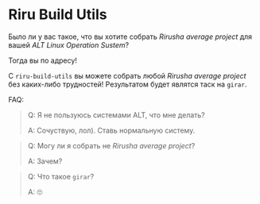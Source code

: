 # Riru Build Utils

Было ли у вас такое, что вы хотите собрать _Rirusha average project_ для вашей _ALT Linux Operation Sustem_?

Тогда вы по адресу!

С `riru-build-utils` вы можете собрать любой _Rirusha average project_ без каких-либо трудностей! Результатом будет являтся таск на `girar`.

FAQ:
> Q: Я не пользуюсь системами ALT, что мне делать?
> 
> A: Сочуствую, лол). Ставь нормальную систему.

> Q: Могу ли я собрать не _Rirusha average project_?
> 
> A: Зачем?

> Q: Что такое `girar`?
> 
> A: 🙄
